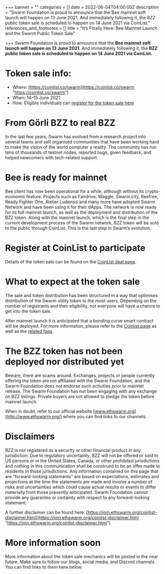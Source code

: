 +++
banner = ""
categories = []
date = 2022-06-04T04:00:00Z
description = "Swarm Foundation is proud to announce that the Bee mainnet soft launch will happen on 13 June 2021. And immediately following it, the BZZ public token sale is scheduled to happen on 14 June 2021 via CoinList."
references_and_footnotes = []
title = "It’s Finally Here: Bee Mainnet Launch and the Swarm Public Token Sale"

+++
Swarm Foundation is proud to announce that the **Bee mainnet soft launch will happen on 13 June 2021**. And immediately following it, the **BZZ public token sale is scheduled to happen on 14 June 2021 via CoinList.**

# **Token sale info:**

* Where: [https://coinlist.co/swarm](https://coinlist.co/swarm "https://coinlist.co/swarm")
* When: 14–15 June 2021
* How: Eligible individuals can [register for the token sale here](https://coinlist.co/swarm)

# **From Görli BZZ to real BZZ**

In the last few years, Swarm has evolved from a research project into several teams and self organised communities that have been working hard to make the vision of the world computer a reality. The community has run tens of thousands of testnet nodes, reported bugs, given feedback, and helped newcomers with tech-related support.

# **Bee is ready for mainnet**

Bee client has now been operational for a while, although without its crypto-economic feature. Projects such as Fairdrive, Waggle, Swarm.city, Beefree, Ready Fighter One, Atelier Ludensis and many more have adopted Swarm Network and have been using it for their dApps. The network is now ready for its full mainnet launch, as well as the deployment and distribution of the BZZ token. Along with the mainnet launch, which is the final step in the current development process of the Swarm network, BZZ token will be sold to the public through CoinList. This is the last step in Swarm’s evolution.

# **Register at CoinList to participate**

Details of the token sale can be found on the [CoinList deal page](https://coinlist.co/swarm).

# **What to expect at the token sale**

The sale and token distribution has been structured in a way that optimises distribution of the Swarm utility token to the most users. Depending on the number of registrants and their eligibility, not everyone will have a chance to get into the token sale.

After mainnet launch it is anticipated that a bonding curve smart contract will be deployed. For more information, please refer to the [Coinlist page](https://coinlist.co/swarm) as well as the [related faqs](https://coinlist.co/help/swarm).

# **The BZZ token has not been deployed nor distributed yet**

Beware, there are scams around. Exchanges, projects or people currently offering the token are not affiliated with the Swarm Foundation, and the Swarm Foundation does not endorse such activities prior to mainnet release. The Swarm Foundation has not been engaging with any exchange on BZZ listings. Private buyers are not allowed to pledge the token before mainnet launch.

When in doubt, refer to our official website [www.ethswarm.org](http://www.ethswarm.org/) where you can find links to our channels.

# **Disclaimers**

BZZ is not registered as a security or other financial product in any jurisdiction. Due to regulatory uncertainty, BZZ will not be offered or sold to US persons or in the United States, Canada, or other prohibited jurisdictions and nothing in this communication shall be construed to be an offer made to residents in those jurisdictions. Any information contained on this page that are “forward-looking statements” are based on expectations, estimates and projections at the time the statements are made and involve a number of risks and uncertainties which could cause actual results or events to differ materially from those presently anticipated. Swarm Foundation cannot provide any guarantee or certainty with respect to any forward-looking statement.

A further disclaimer can be found here: [https://join.ethswarm.org/coinlist-disclaimer.html](https://join.ethswarm.org/coinlist-disclaimer.html "https://join.ethswarm.org/coinlist-disclaimer.html")

# **More information soon**

More information about the token sale mechanics will be posted in the near future. Make sure to follow our blogs, social media, and Discord channels. You can find links to them here below.